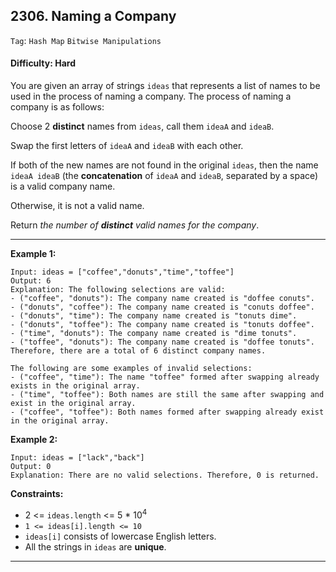 ## 2306. Naming a Company

```Tag```: ```Hash Map``` ```Bitwise Manipulations```

#### Difficulty: Hard

You are given an array of strings ```ideas``` that represents a list of names to be used in the process of naming a company. The process of naming a company is as follows:

Choose 2 __distinct__ names from ```ideas```, call them ```ideaA``` and ```ideaB```.

Swap the first letters of ```ideaA``` and ```ideaB``` with each other.

If both of the new names are not found in the original ```ideas```, then the name ```ideaA ideaB``` (the __concatenation__ of ```ideaA``` and ```ideaB```, separated by a space) is a valid company name.

Otherwise, it is not a valid name.

Return _the number of **distinct** valid names for the company_.

---

__Example 1:__
```
Input: ideas = ["coffee","donuts","time","toffee"]
Output: 6
Explanation: The following selections are valid:
- ("coffee", "donuts"): The company name created is "doffee conuts".
- ("donuts", "coffee"): The company name created is "conuts doffee".
- ("donuts", "time"): The company name created is "tonuts dime".
- ("donuts", "toffee"): The company name created is "tonuts doffee".
- ("time", "donuts"): The company name created is "dime tonuts".
- ("toffee", "donuts"): The company name created is "doffee tonuts".
Therefore, there are a total of 6 distinct company names.

The following are some examples of invalid selections:
- ("coffee", "time"): The name "toffee" formed after swapping already exists in the original array.
- ("time", "toffee"): Both names are still the same after swapping and exist in the original array.
- ("coffee", "toffee"): Both names formed after swapping already exist in the original array.
```

__Example 2:__
```
Input: ideas = ["lack","back"]
Output: 0
Explanation: There are no valid selections. Therefore, 0 is returned.
```

__Constraints:__

- 2 <= ```ideas.length``` <= 5 * 10<sup>4</sup>
- ```1 <= ideas[i].length <= 10```
- ```ideas[i]``` consists of lowercase English letters.
- All the strings in ```ideas``` are __unique__.

---
